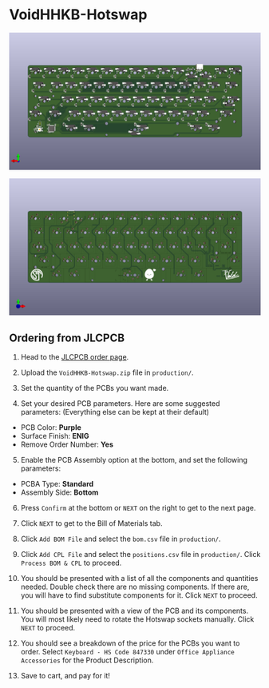 # VoidHHKB-Hotswap

![](images/VoidHHKB-Hotswap.bottom.png)

![](images/VoidHHKB-Hotswap.top.png)

## Ordering from JLCPCB

1) Head to the [JLCPCB order page](https://cart.jlcpcb.com/quote).

2) Upload the `VoidHHKB-Hotswap.zip` file in `production/`.

3) Set the quantity of the PCBs you want made.

4) Set your desired PCB parameters. Here are some suggested parameters: (Everything else can be kept at their default)

- PCB Color: **Purple**
- Surface Finish: **ENIG**
- Remove Order Number: **Yes**   

5) Enable the PCB Assembly option at the bottom, and set the following parameters:

- PCBA Type: **Standard**
- Assembly Side: **Bottom**

6) Press `Confirm` at the bottom or `NEXT` on the right to get to the next page.

7) Click `NEXT` to get to the Bill of Materials tab.

8) Click `Add BOM File` and select the `bom.csv` file in `production/`.

9) Click `Add CPL File` and select the `positions.csv` file in `production/`. Click `Process BOM & CPL` to proceed.

10) You should be presented with a list of all the components and quantities needed. Double check there are no missing components. If there are, you will have to find substitute components for it. Click `NEXT` to proceed.

11) You should be presented with a view of the PCB and its components. You will most likely need to rotate the Hotswap sockets manually. Click `NEXT` to proceed.

12) You should see a breakdown of the price for the PCBs you want to order. Select `Keyboard - HS Code 847330` under `Office Appliance Accessories` for the Product Description.

13) Save to cart, and pay for it!